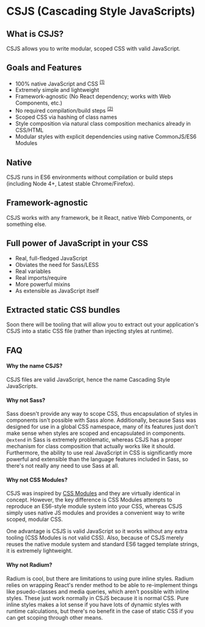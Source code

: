 # CSJS (Cascading Style JavaScripts)

## What is CSJS?
CSJS allows you to write modular, scoped CSS with valid JavaScript.

## Goals and Features
* 100% native JavaScript and CSS <sup>[(1)]</sup>
* Extremely simple and lightweight
* Framework-agnostic (No React dependency; works with Web Components, etc.)
* No required compilation/build steps <sup>[(2)]</sup>
* Scoped CSS via hashing of class names
* Style composition via natural class composition mechanics already in CSS/HTML
* Modular styles with explicit dependencies using native CommonJS/ES6 Modules

## Native

CSJS runs in ES6 environments without compilation or build steps (including Node 4+, Latest stable Chrome/Firefox).

## Framework-agnostic

CSJS works with any framework, be it React, native Web Components, or something else.

## Full power of JavaScript in your CSS

* Real, full-fledged JavaScript
* Obviates the need for Sass/LESS
 * Real variables
 * Real imports/require
 * More powerful mixins
 * As extensible as JavaScript itself

## Extracted static CSS bundles

Soon there will be tooling that will allow you to extract out your application's CSJS into a static CSS file (rather than injecting styles at runtime).

## FAQ

#### Why the name CSJS?

CSJS files are valid JavaScript, hence the name Cascading Style JavaScripts.

#### Why not Sass?

Sass doesn't provide any way to scope CSS, thus encapsulation of styles in components isn't possible with Sass alone. Additionally, because Sass was designed for use in a global CSS namespace, many of its features just don't make sense when styles are scoped and encapsulated in components. `@extend` in Sass is extremely problematic, whereas CSJS has a proper mechanism for class composition that actually works like it should. Furthermore, the ability to use real JavaScript in CSS is significantly more powerful and extensible than the language features included in Sass, so there's not really any need to use Sass at all.

#### Why not CSS Modules?

CSJS was inspired by [CSS Modules] and they are virtually identical in concept. However, the key difference is CSS Modules attempts to reproduce an ES6-style module system into your CSS, whereas CSJS simply uses native JS modules and provides a convenient way to write scoped, modular CSS.

One advantage is CSJS is valid JavaScript so it works without any extra tooling (CSS Modules is not valid CSS). Also, because of CSJS merely reuses the native module system and standard ES6 tagged template strings, it is extremely lightweight.

#### Why not Radium?

Radium is cool, but there are limitations to using pure inline styles. Radium relies on wrapping React's render method to be able to re-implement things like psuedo-classes and media queries, which aren't possible with inline styles. These just work normally in CSJS because it is normal CSS. Pure inline styles makes a lot sense if you have lots of dynamic styles with runtime calculations, but there's no benefit in the case of static CSS if you can get scoping through other means.

[(1)]: #native
[(2)]: #extracted-static-css-bundles
[CSS Modules]: https://github.com/css-modules/css-modules
